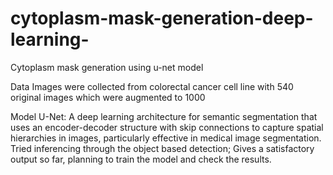 # cytoplasm-mask-generation-deep-learning-
Cytoplasm mask generation using u-net model

Data
Images were collected from colorectal cancer cell line with 540 original images which were augmented to 1000 

Model 
U-Net: A deep learning architecture for semantic segmentation that uses an encoder-decoder structure with skip connections to capture spatial hierarchies in images, particularly effective in medical image segmentation. Tried inferencing through the object based detection; Gives a satisfactory output so far, planning to train the model and check the results.
